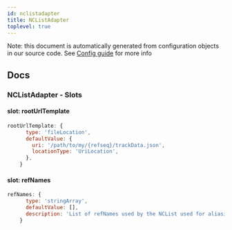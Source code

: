 ```yaml
---
id: nclistadapter
title: NCListAdapter
toplevel: true
---
```


Note: this document is automatically generated from configuration objects in our
source code. See [Config guide](/docs/config_guide) for more info

## Docs

### NCListAdapter - Slots

#### slot: rootUrlTemplate

```js
rootUrlTemplate: {
      type: 'fileLocation',
      defaultValue: {
        uri: '/path/to/my/{refseq}/trackData.json',
        locationType: 'UriLocation',
      },
    }
```

#### slot: refNames

```js
refNames: {
      type: 'stringArray',
      defaultValue: [],
      description: 'List of refNames used by the NCList used for aliasing',
    }
```
